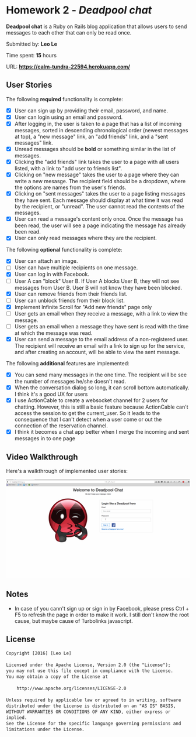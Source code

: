 # Homework 2 - *Deadpool chat*

**Deadpool chat** is a Ruby on Rails blog application that allows users to send messages to each other that can only be read once.

Submitted by: **Leo Le**

Time spent: **15** hours

URL: **https://calm-tundra-22594.herokuapp.com/**

## User Stories

The following **required** functionality is complete:


* [x] User can sign up by providing their email, password, and name.
* [x] User can login using an email and password.
* [x] After logging in, the user is taken to a page that has a list of incoming messages, sorted in descending chronological order (newest messages at top), a "new message" link, an "add friends" link, and a "sent messages" link.
* [x] Unread messages should be **bold** or something similar in the list of messages.
* [x] Clicking the "add friends" link takes the user to a page with all users listed, with a link to "add user to friends list".
* [x] Clicking on "new message" takes the user to a page where they can write a new mesasge. The recipient field should be a dropdown, where the options are names from the user's friends.
* [x] Clicking on "sent messages" takes the user to a page listing messages they have sent. Each message should display at what time it was read by the recipient, or "unread". The user cannot read the contents of the messages.
* [x] User can read a message's content only once. Once the message has been read, the user will see a page indicating the message has already been read.
* [x] User can only read messages where they are the recipient.

The following **optional** functionality is complete:

* [x] User can attach an image.
* [ ] User can have multiple recipients on one message.
* [x] User can log in with Facebook.
* [ ] User A can "block" User B. If User A blocks User B, they will not see messages from User B. User B will not know they have been blocked.
* [x] User can remove friends from their friends list.
* [ ] User can unblock friends from their block list.
* [x] Implement Infinite Scroll for "Add new friends" page only
* [ ] User gets an email when they receive a message, with a link to view the message.
* [ ] User gets an email when a message they have sent is read with the time at which the message was read.
* [x] User can send a message to the email address of a non-registered user. The recipient will receive an email with a link to sign up for the service, and after creating an account, will be able to view the sent message.

The following **additional** features are implemented:

* [x] You can send many messages in the one time. The recipient will be see the number of messages he/she doesn't read.
* [x] When the conversation dialog so long, it can scroll bottom automatically. I think it's a good UX for users
* [x] I use ActionCable to create a websocket channel for 2 users for chatting. However, this is still a basic feature because ActionCable can't access the session to get the current_user. So it leads to the consequence that I can't detect when a user come or out the connection of the reservation channel.
* [x] I think it becomes a chat app better when I merge the incoming and sent messages in to one page

## Video Walkthrough

Here's a walkthrough of implemented user stories:

![Video Walkthrough](walkthrough.gif)

## Notes

* In case of you cann't sign up or sign in by Facebook, please press Ctrl + F5 to refresh the page in order to make it work. I still don't know the root cause, but maybe cause of Turbolinks javascript.

## License

    Copyright [2016] [Leo Le]

    Licensed under the Apache License, Version 2.0 (the "License");
    you may not use this file except in compliance with the License.
    You may obtain a copy of the License at

        http://www.apache.org/licenses/LICENSE-2.0

    Unless required by applicable law or agreed to in writing, software
    distributed under the License is distributed on an "AS IS" BASIS,
    WITHOUT WARRANTIES OR CONDITIONS OF ANY KIND, either express or implied.
    See the License for the specific language governing permissions and
    limitations under the License.
